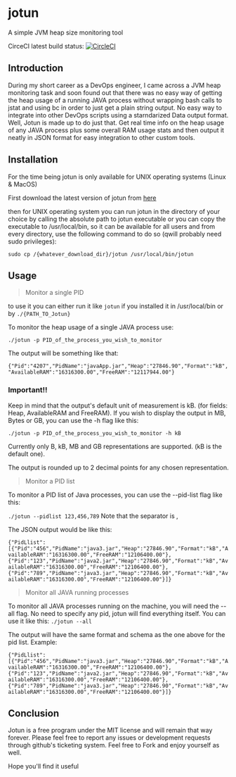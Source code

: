 # jotun
A simple JVM heap size monitoring tool

CirceCI latest build status: [![CircleCI](https://circleci.com/gh/TeoGia/jotun.svg?style=svg&circle-token=5ad98b6e111e7e48d491de0b56d5b3348f1e86b3)](https://circleci.com/gh/TeoGia/jotun)


## Introduction
During my short career as a DevOps engineer, I came across a JVM heap monitoring task and soon found out that there was no easy way of getting the heap usage of a running JAVA process without wrapping bash calls to jstat and using bc in order to just get a plain string output. No easy way to integrate into other DevOps scripts using a starndarized Data output format. Well, Jotun is made up to do just that. Get real time info on the heap usage of any JAVA process plus some overall RAM usage stats and then output it neatly in JSON format for easy integration to other custom tools.

## Installation

For the time being jotun is only available for UNIX operating systems (Linux & MacOS)

First download the latest version of jotun from [here](https://github.com/TeoGia/jotun/releases)

then for UNIX operating system you can run jotun in the directory of your choice by calling the absolute path to jotun executable or you can copy the executable to /usr/local/bin, so it can be available for all users and from every directory, use the following command to do so (qwill probably need sudo privileges):

```
sudo cp /{whatever_download_dir}/jotun /usr/local/bin/jotun
```

## Usage
>Monitor a single PID

to use it you can either run it like `jotun` if you installed it in /usr/local/bin or by `./{PATH_TO_Jotun}`

To monitor the heap usage of a single JAVA process use:

`./jotun -p PID_of_the_process_you_wish_to_monitor`

The output will be something like that:

`{"Pid":"4207","PidName":"javaApp.jar","Heap":"27846.90","Format":"kB","AvailableRAM":"16316300.00","FreeRAM":"12117944.00"}`

### Important!!
Keep in mind that the output's default unit of measurement is kB. (for fields: Heap, AvailableRAM and FreeRAM).
If you wish to display the output in MB, Bytes or GB, you can use the -h flag like this:

`./jotun -p PID_of_the_process_you_wish_to_monitor -h kB`

Currently only B, kB, MB and GB representations are supported. (kB is the default one).

The output is rounded up to 2 decimal points for any chosen representation.


>Monitor a PID list

To monitor a PID list of Java processes, you can use the --pid-list flag like this:

`./jotun --pidlist 123,456,789` Note that the separator is ,

The JSON output would be like this:

`{"PidLlist":[{"Pid":"456","PidName":"java3.jar","Heap":"27846.90","Format":"kB","AvailableRAM":"16316300.00","FreeRAM":"12106400.00"},{"Pid":"123","PidName":"java2.jar","Heap":"27846.90","Format":"kB","AvailableRAM":"16316300.00","FreeRAM":"12106400.00"},{"Pid":"789","PidName":"java3.jar","Heap":"27846.90","Format":"kB","AvailableRAM":"16316300.00","FreeRAM":"12106400.00"}]}`



>Monitor all JAVA running processes

To monitor all JAVA processes running on the machine, you will need the --all flag. No need to specify any pid, jotun will find everything itself.
You can use it like this:
`./jotun --all`

The output will have the same format and schema as the one above for the pid list.
Example:

`{"PidLlist":[{"Pid":"456","PidName":"java3.jar","Heap":"27846.90","Format":"kB","AvailableRAM":"16316300.00","FreeRAM":"12106400.00"},{"Pid":"123","PidName":"java2.jar","Heap":"27846.90","Format":"kB","AvailableRAM":"16316300.00","FreeRAM":"12106400.00"},{"Pid":"789","PidName":"java3.jar","Heap":"27846.90","Format":"kB","AvailableRAM":"16316300.00","FreeRAM":"12106400.00"}]}`


## Conclusion

Jotun is a free program under the MIT license and will remain that way forever. Please feel free to report any issues or development requests through github's ticketing system. Feel free to Fork and enjoy yourself as well.

Hope you'll find it useful
